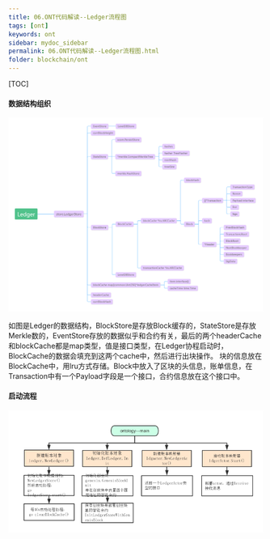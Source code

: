 ```yaml
---
title: 06.ONT代码解读--Ledger流程图
tags: [ont]
keywords: ont
sidebar: mydoc_sidebar
permalink: 06.ONT代码解读--Ledger流程图.html
folder: blockchain/ont
---
```

[TOC]

#### 数据结构组织
![06-1](./lib/images/blockchain/ont/06-1.png)


如图是Ledger的数据结构，BlockStore是存放Block缓存的，StateStore是存放Merkle数的，EventStore存放的数据似乎和合约有关，最后的两个headerCache和blockCache都是map类型，值是接口类型，在Ledger协程启动时，BlockCache的数据会填充到这两个cache中，然后进行出块操作。
块的信息放在BlockCache中，用lru方式存储。Block中放入了区块的头信息，账单信息，在Transaction中有一个Payload字段是一个接口，合约信息放在这个接口中。

#### 启动流程

![06-2](./lib/images/blockchain/ont/06-2.png)





























